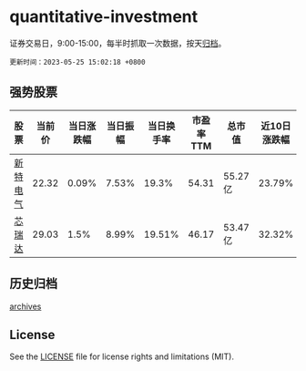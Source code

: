 # quantitative-investment

证券交易日，9:00-15:00，每半时抓取一次数据，按天[归档](archives)。

`更新时间：2023-05-25 15:02:18 +0800`

## 强势股票

|股票|当前价|当日涨跌幅|当日振幅|当日换手率|市盈率TTM|总市值|近10日涨跌幅|
|----|----|----|----|----|----|----|----|
|[新特电气](https://xueqiu.com/S/SZ301120)|22.32|0.09%|7.53%|19.3%|54.31|55.27亿|23.79%|
|[芯瑞达](https://xueqiu.com/S/SZ002983)|29.03|1.5%|8.99%|19.51%|46.17|53.47亿|32.32%|

## 历史归档

[archives](archives)

## License

See the [LICENSE](LICENSE) file for license rights and limitations (MIT).